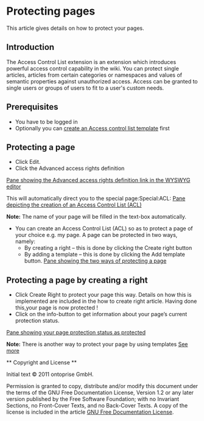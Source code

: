# Protecting pages

This article gives details on how to protect your pages. 

## Introduction

The Access Control List extension is an extension which introduces powerful access control capability in the wiki. You can protect single articles, articles from certain categories or namespaces and values of semantic properties against unauthorized access. Access can be granted to single users or groups of users to fit to a user's custom needs.

## Prerequisites

* You have to be logged in
* Optionally you can [create an Access control list template](CreatingAStandardAccessControlList_ACL_.md) first 

## Protecting a page

* Click Edit.
* Click the Advanced access rights definition

[Pane showing the Advanced access rights definition link in the WYSWYG editor](Wyswygprotect.png)

This will automatically direct you to the special page:Special:ACL:
[Pane depicting the creation of an Access Control List (ACL)](Wyswygprotect1.png)

**Note:** The name of your page will be filled in the text-box automatically.

* You can create an Access Control List (ACL) so as to protect a page of your choice e.g. my page. A page can be protected in two ways, namely:
    * By creating a right – this is done by clicking the Create right button
    * By adding a template – this is done by clicking the Add template button.
[Pane showing the two ways of protecting a page](Wyswygprotect2.png)



## Protecting a page by creating a right

* Click Create Right to protect your page this way. Details on how this is implemented are included in the how to create right article. Having done this,your page is now protected !
* Click on the info-button to get information about your page’s current protection status.

[Pane showing your page protection status as protected](Wyswygprotect3.png)
    
**Note:** There is another way to protect your page by using templates [See more]( CreatingAStandardAccessControlList_ACL_.md)

** Copyright and License **

Initial text © 2011 ontoprise GmbH.

Permission is granted to copy, distribute and/or modify this document under the terms of the GNU Free Documentation License, Version 1.2 or any later version published by the Free Software Foundation; with no Invariant Sections, no Front-Cover Texts, and no Back-Cover Texts. A copy of the license is included in the article [GNU Free Documentation License](http://www.gnu.org/licenses/fdl.html).

